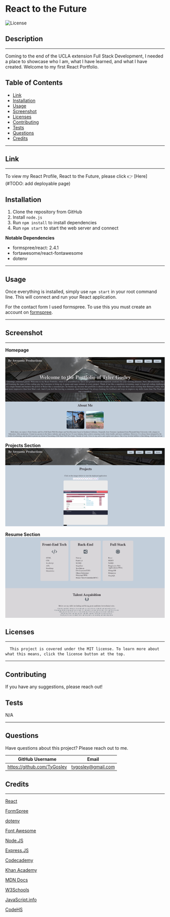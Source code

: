 # React to the Future

![License](https://img.shields.io/badge/license-MIT-blue)

## Description

---

Coming to the end of the UCLA extension Full Stack Development, I needed a place to showcase who I am, what I have learned, and what I have created. Welcome to my first React Portfolio.

## Table of Contents

- [Link](#link)
- [Installation](#installation)
- [Usage](#usage)
- [Screenshot](#screenshot)
- [Licenses](#licenses)
- [Contributing](#contributing)
- [Tests](#tests)
- [Questions](#questions)
- [Credits](#credits)

---

## Link

---

To view my React Profile, React to the Future, please click 👉 [Here](#TODO: add deployable page)

## Installation

1. Clone the repository from GitHub
1. Install `node.js`
1. Run `npm install` to install dependencies
1. Run `npm start` to start the web server and connect

**Notable Dependencies**

- formspree/react: 2.4.1
- fortawesome/react-fontawesome
- dotenv

---

## Usage

Once everything is installed, simply use `npm start` in your root command line. This will connect and run your React application.

For the contact form I used formspree. To use this you must create an account on [formspree](https://formspree.io/).

---

## Screenshot

---

**Homepage**

![](./src/images/react2thefutureHome.png)

**Projects Section**
![](/src/images/react2thefutureProjects.png)

**Resume Section**
![](./src/images/react2thefutureRes.png)

## Licenses

---

      This project is covered under the MIT license. To learn more about what this means, click the license button at the top.

---

## Contributing

If you have any suggestions, please reach out!

## Tests

N/A

---

## Questions

Have questions about this project? Please reach out to me.

| GitHub Username             | Email              |
| --------------------------- | ------------------ |
| https://github.com/TyGosley | tygosley@gmail.com |

## Credits

---

[React](https://react.dev/)

[FormSpree](https://formspree.io/)

[dotenv](https://www.npmjs.com/package/dotenv)

[Font Awesome](https://fontawesome.com/icons)

[Node.JS](https://nodejs.org/en/docs)

[Express.JS](https://expressjs.com/en/guide/routing.html#express-router)

[Codecademy](https://www.codecademy.com/learn)

[Khan Academy](https://www.khanacademy.org/)

[MDN Docs](https://developer.mozilla.org/en-US/)

[W3Schools](https://www.w3schools.com/js/default.asp)

[JavaScript.info](https://javascript.info/)

[CodeHS](https://codehs.com/)
